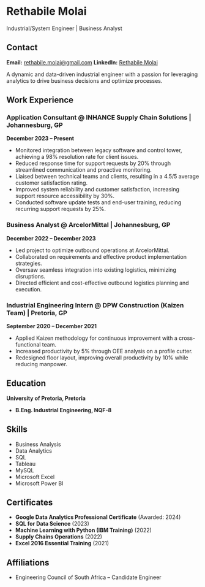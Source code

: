 # Rethabile Molai  
Industrial/System Engineer | Business Analyst

## Contact
**Email:** rethabile.molai@gmail.com
**LinkedIn:** [Rethabile Molai](https://www.linkedin.com/in/rethabilemolai/)

A dynamic and data-driven industrial engineer with a passion for leveraging analytics to drive business decisions and optimize processes. 

## Work Experience

### Application Consultant @ INHANCE Supply Chain Solutions | Johannesburg, GP
**December 2023 – Present**
- Monitored integration between legacy software and control tower, achieving a 98% resolution rate for client issues.
- Reduced response time for support requests by 20% through streamlined communication and proactive monitoring.
- Liaised between technical teams and clients, resulting in a 4.5/5 average customer satisfaction rating.
- Improved system reliability and customer satisfaction, increasing support resource accessibility by 30%.
- Conducted software update tests and end-user training, reducing recurring support requests by 25%.

### Business Analyst @ ArcelorMittal | Johannesburg, GP
**December 2022 – December 2023**
- Led project to optimize outbound operations at ArcelorMittal.
- Collaborated on requirements and effective product implementation strategies.
- Oversaw seamless integration into existing logistics, minimizing disruptions.
- Directed efficient and cost-effective outbound logistics planning and execution.

### Industrial Engineering Intern @ DPW Construction (Kaizen Team) | Pretoria, GP
**September 2020 – December 2021**
- Applied Kaizen methodology for continuous improvement with a cross-functional team.
- Increased productivity by 5% through OEE analysis on a profile cutter.
- Redesigned floor layout, improving overall productivity by 10% while reducing manpower.

## Education
**University of Pretoria, Pretoria**
- **B.Eng. Industrial Engineering, NQF-8**

## Skills
- Business Analysis
- Data Analytics 
- SQL
- Tableau
- MySQL
- Microsoft Excel
- Microsoft Power BI

## Certificates
- **Google Data Analytics Professional Certificate** (Awarded: 2024)
- **SQL for Data Science** (2023)
- **Machine Learning with Python (IBM Training)** (2022)
- **Supply Chains Operations** (2022)
- **Excel 2016 Essential Training** (2021)

## Affiliations
- Engineering Council of South Africa – Candidate Engineer




